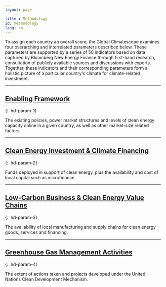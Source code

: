```yaml
---
layout: page

title : Methodology
id: methodology
lang: en
---
```

To assign each country an overall score, the Global Climatescope examines four overarching and interrelated parameters described below. These parameters are supported by a series of 50 indicators based on data captured by Bloomberg New Energy Finance through first-hand research, consultation of publicly available sources and discussions with experts. Together, these indicators and their corresponding parameters form a holistic picture of a particular country's climate for climate-related investment.

***

## [Enabling Framework]({{site.domain}}/en/topic/enabling-framework/ "Go to Enabling Framework topic page")
{: .hd-param-1}

The existing policies, power market structures and levels of clean energy capacity online in a given country, as well as other market-size related factors.

***

## [Clean Energy Investment & Climate Financing]({{site.domain}}/en/topic/financing-and-investment/ "Go to Clean Energy Investment & Climate Financing topic page")
{: .hd-param-2}

Funds deployed in support of clean energy, plus the availability and cost of local capital such as microfinance. 

***

## [Low-Carbon Business & Clean Energy Value Chains]({{site.domain}}/en/topic/value-chains/ "Go to Low-Carbon Business & Clean Energy Value Chains topic page")
{: .hd-param-3} 

The availability of local manufacturing and supply chains for clean energy goods, services and financing.

***

## [Greenhouse Gas Management Activities]({{site.domain}}/en/topic/ghg-management/ "Go to LGreenhouse Gas Management Activities topic page")
{: .hd-param-4}

The extent of actions taken and projects developed under the United Nations Clean Development Mechanism.